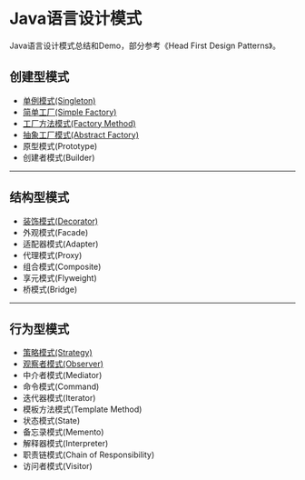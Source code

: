 # Java语言设计模式

Java语言设计模式总结和Demo，部分参考《Head First Design Patterns》。



## 创建型模式

- [单例模式(Singleton)](https://github.com/yaeljiao/design-patterns/blob/master/singleton/README.md)
- [简单工厂(Simple Factory)](https://github.com/yaeljiao/design-patterns/blob/master/factory/README.md)
- [工厂方法模式(Factory Method)](https://github.com/yaeljiao/design-patterns/blob/master/factory/README.md)
- [抽象工厂模式(Abstract Factory)](https://github.com/yaeljiao/design-patterns/blob/master/factory/README.md)
- 原型模式(Prototype)
- 创建者模式(Builder)



---

## 结构型模式

- [装饰模式(Decorator)](https://github.com/yaeljiao/design-patterns/blob/master/decorator/README.md)
- 外观模式(Facade)
- 适配器模式(Adapter)
- 代理模式(Proxy)
- 组合模式(Composite)
- 享元模式(Flyweight)
- 桥模式(Bridge)



---

## 行为型模式

* [策略模式(Strategy)](https://github.com/yaeljiao/design-patterns/blob/master/strategy/README.md)
* [观察者模式(Observer)](https://github.com/yaeljiao/design-patterns/blob/master/observer/README.md)
* 中介者模式(Mediator)
* 命令模式(Command)
* 迭代器模式(Iterator)
* 模板方法模式(Template Method)
* 状态模式(State)
* 备忘录模式(Memento)
* 解释器模式(Interpreter)
* 职责链模式(Chain of Responsibility)
* 访问者模式(Visitor)
